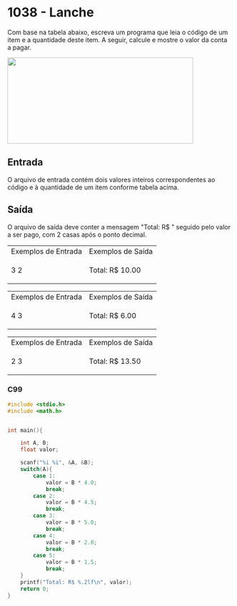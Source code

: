 <html>
  <body style="padding: 10px 0px">
    <div class="header">
      <h1>1038 - Lanche</h1>
      <div class="problem">
        <div class="description">
          <p>
            Com base na tabela abaixo, escreva um programa que leia o código de
            um item e a quantidade deste item. A seguir, calcule e mostre o
            valor da conta a pagar.
          </p>
          <p class="center">
            <img
              alt=""
              src="https://resources.beecrowd.com.br/gallery/images/problems/UOJ_1038_pt.png"
              style="width: 416px; height: 193px"
            />
          </p>
        </div>
        <h2>Entrada</h2>
        <div class="input">
          <p>
            O arquivo de entrada contém dois valores inteiros correspondentes ao
            código e à quantidade de um item conforme tabela acima.
          </p>
        </div>
        <h2>Saída</h2>
        <div class="output">
          <p>
            O arquivo de saída deve conter a mensagem "Total: R$ " seguido pelo
            valor a ser pago, com 2 casas após o ponto decimal.
          </p>
        </div>
        <div class="both"></div>
        <table>
          <tbody>
            <tr>
              <td>Exemplos de Entrada</td>
              <td>Exemplos de Saída</td>
            </tr>
            <tr>
              <td class="division">
                <p>3 2</p>
              </td>
              <td>
                <p>Total: R$ 10.00</p>
              </td>
            </tr>
          </tbody>
        </table>
        <table>
          <tbody>
            <tr>
              <td>Exemplos de Entrada</td>
              <td>Exemplos de Saída</td>
            </tr>
            <tr>
              <td class="division">
                <p>4 3</p>
              </td>
              <td>
                <p>Total: R$ 6.00</p>
              </td>
            </tr>
          </tbody>
        </table>
        <table>
          <tbody>
            <tr>
              <td>Exemplos de Entrada</td>
              <td>Exemplos de Saída</td>
            </tr>
            <tr>
              <td class="division">
                <p>2 3</p>
              </td>
              <td>
                <p>Total: R$ 13.50</p>
              </td>
            </tr>
          </tbody>
        </table>
      </div>
    </div>
  </body>
</html>

### C99

```c
#include <stdio.h>
#include <math.h>


int main(){

    int A, B;
    float valor;

    scanf("%i %i", &A, &B);
    switch(A){
        case 1:
            valor = B * 4.0;
            break;
        case 2:
            valor = B * 4.5;
            break;
        case 3:
            valor = B * 5.0;
            break;
        case 4:
            valor = B * 2.0;
            break;
        case 5:
            valor = B * 1.5;
            break;
    }
    printf("Total: R$ %.2lf\n", valor);
    return 0;
}
```
